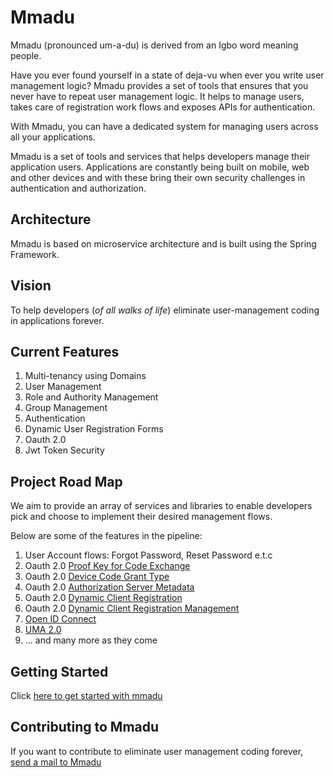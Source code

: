 # Mmadu

Mmadu (pronounced um-a-du) is derived from an Igbo word meaning people.

Have you ever found yourself in a state of deja-vu when ever you write user management logic? Mmadu provides
a set of tools that ensures that you never have to repeat user management logic. It helps to manage users, takes
care of registration work flows and exposes APIs for authentication.

With Mmadu, you can have a dedicated system for managing users across all your applications.

Mmadu is a set of tools and services that helps developers manage their application users. Applications are constantly
being built on mobile, web and other devices and with these bring their own security challenges in authentication and
authorization.

## Architecture

Mmadu is based on microservice architecture and is built using the Spring Framework.

## Vision

To help developers (*of all walks of life*) eliminate user-management coding in applications forever.

## Current Features

1. Multi-tenancy using Domains
2. User Management
3. Role and Authority Management
4. Group Management
5. Authentication
6. Dynamic User Registration Forms
7. Oauth 2.0
8. Jwt Token Security

## Project Road Map

We aim to provide an array of services and libraries to enable developers pick and choose to implement
their desired management flows.

Below are some of the features in the pipeline:

1. User Account flows: Forgot Password, Reset Password e.t.c
2. Oauth 2.0 [Proof Key for Code Exchange](https://tools.ietf.org/html/rfc7636)
3. Oauth 2.0 [Device Code Grant Type](https://tools.ietf.org/html/rfc8628#section-3.4)
4. Oauth 2.0 [Authorization Server Metadata](https://tools.ietf.org/html/rfc8414)
5. Oauth 2.0 [Dynamic Client Registration](https://tools.ietf.org/html/rfc7591)
6. Oauth 2.0 [Dynamic Client Registration Management](https://tools.ietf.org/html/rfc7592)
7. [Open ID Connect](https://https://openid.net/connect/)
8. [UMA 2.0](https://docs.kantarainitiative.org/uma/wg/rec-oauth-uma-grant-2.0.html)
9. ... and many more as they come

## Getting Started

Click [here to get started with mmadu](https://geraldoyudo.github.io/mmadu/guides/)

## Contributing to Mmadu

If you want to contribute to eliminate user management coding forever, [send a mail to Mmadu](mailto:mmadu.auth@gmail.com)

